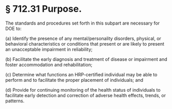 # § 712.31   Purpose.

The standards and procedures set forth in this subpart are necessary for DOE to:


(a) Identify the presence of any mental/personality disorders, physical, or behavioral characteristics or conditions that present or are likely to present an unacceptable impairment in reliability;


(b) Facilitate the early diagnosis and treatment of disease or impairment and foster accommodation and rehabilitation;


(c) Determine what functions an HRP-certified individual may be able to perform and to facilitate the proper placement of individuals; and


(d) Provide for continuing monitoring of the health status of individuals to facilitate early detection and correction of adverse health effects, trends, or patterns.




